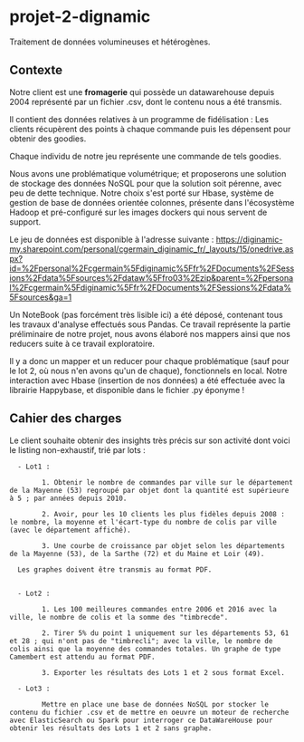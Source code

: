 # projet-2-dignamic

Traitement de données volumineuses et hétérogènes.

## Contexte

Notre client est une **fromagerie** qui possède un datawarehouse depuis 2004 représenté par un fichier .csv, dont le contenu nous a été transmis. 

Il contient des données relatives à un programme de fidélisation : Les clients récupèrent des points à chaque commande puis les dépensent pour obtenir des goodies. 

Chaque individu de notre jeu représente une commande de tels goodies.

Nous avons une problématique volumétrique; et proposerons une solution de stockage des données NoSQL pour que la solution soit pérenne, avec peu de dette technique. Notre choix s'est porté sur Hbase, système de gestion de base de données orientée colonnes, présente dans l'écosystème Hadoop et pré-configuré sur les images dockers qui nous servent de support.

Le jeu de données est disponible à l'adresse suivante : https://diginamic-my.sharepoint.com/personal/cgermain_diginamic_fr/_layouts/15/onedrive.aspx?id=%2Fpersonal%2Fcgermain%5Fdiginamic%5Ffr%2FDocuments%2FSessions%2Fdata%5Fsources%2Fdataw%5Ffro03%2Ezip&parent=%2Fpersonal%2Fcgermain%5Fdiginamic%5Ffr%2FDocuments%2FSessions%2Fdata%5Fsources&ga=1

Un NoteBook (pas forcément très lisible ici) a été déposé, contenant tous les travaux d'analyse effectués sous Pandas. Ce travail représente la partie préliminaire de notre projet, nous avons élaboré nos mappers ainsi que nos reducers suite à ce travail exploratoire.

Il y a donc un mapper et un reducer pour chaque problématique (sauf pour le lot 2, où nous n'en avons qu'un de chaque), fonctionnels en local.
Notre interaction avec Hbase (insertion de nos données) a été effectuée avec la librairie Happybase, et disponible dans le fichier .py éponyme !

## Cahier des charges

Le client souhaite obtenir des insights très précis sur son activité dont voici le listing non-exhaustif, trié par lots :

      - Lot1 :
      
            1. Obtenir le nombre de commandes par ville sur le département de la Mayenne (53) regroupé par objet dont la quantité est supérieure à 5 ; par années depuis 2010.

            2. Avoir, pour les 10 clients les plus fidèles depuis 2008 : le nombre, la moyenne et l'écart-type du nombre de colis par ville (avec le département affiché).

            3. Une courbe de croissance par objet selon les départements de la Mayenne (53), de la Sarthe (72) et du Maine et Loir (49).

      Les graphes doivent être transmis au format PDF.


      - Lot2 :

            1. Les 100 meilleures commandes entre 2006 et 2016 avec la ville, le nombre de colis et la somme des "timbrecde".

            2. Tirer 5% du point 1 uniquement sur les départements 53, 61 et 28 ; qui n'ont pas de "timbrecli"; avec la ville, le nombre de colis ainsi que la moyenne des commandes totales. Un graphe de type Camembert est attendu au format PDF.

            3. Exporter les résultats des Lots 1 et 2 sous format Excel.

      - Lot3 :

            Mettre en place une base de données NoSQL por stocker le contenu du fichier .csv et de mettre en oeuvre un moteur de recherche avec ElasticSearch ou Spark pour interroger ce DataWareHouse pour obtenir les résultats des Lots 1 et 2 sans graphe.




